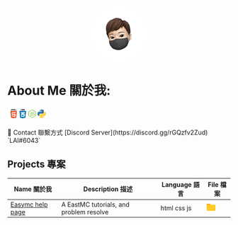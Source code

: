 <p align="center">    
    <img style="border-radius: 100px" width="128" height="128" src="LAI.png">
</p>
<h1>About Me 關於我:</h1>
<p><img height="30" src="lang.png"></p>
🎈 Contact 聯繫方式 [Discord Server](https://discord.gg/rGQzfv2Zud) `LAI#6043`

<p>
<h2>Projects 專案</h2>
</p>

<table>
	<thead>
		<tr>
		<th>Name 關於我</th>
		<th>Description 描述</th>
		<th>Language 語言</th>
		<th>File 檔案</th>
		</tr>
	</thead>
	<tbody>
		<tr>
			<td><a href="https://github.com/fosscord/fosscord">Easymc help page</a></td>
			<td>A EastMC tutorials, and problem resolve</td>
			<td>html css js</td>
			<td><img height="16" src="png/file.png"></td>
		</tr>
	</tbody>
</table>
